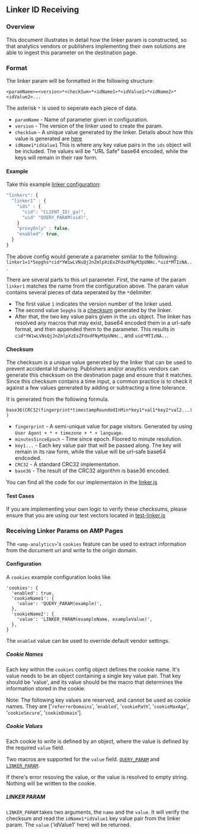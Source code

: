 ## Linker ID Receiving
### Overview
This document illustrates in detail how the linker param is constructed, so that analytics vendors or publishers implementing their own solutions are able to ingest this parameter on the destination page.

### Format
The linker param will be formatted in the following structure:

`<paramName>=<version>*<checkSum>*<idName1>*<idValue1>*<idName2>*<idValue2>...`

The asterisk `*` is used to seperate each piece of data.

- `paramName` - Name of parameter given in configuration.
- `version` - The version of the linker used to create the param.
- `checkSum` - A unique value generated by the linker. Details about how this value is generated are [here](#checksum)
- `idName1*idValue1` This is where any key value pairs in the `ids` object will be included. The values will be "URL Safe" base64 encoded, while the keys will remain in their raw form.

#### Example
Take this example [linker configuration](./linker-id-forwarding.md):
```javascript
"linkers": {
  "linker1" : {
    "ids" : {
      "cid": "CLIENT_ID(_ga)",
      "uid" "QUERY_PARAM(uid)",
    }
    "proxyOnly" : false,
    "enabled": true,
  }
}
```

The above config would generate a parameter similar to the following: `linker1=1*5epghs*cid*YW1wLVNsQjJnZmlpXzExZFdxdFNyM3pUNHc.*uid*MTIzNA..`.

There are several parts to this url parameter. First, the name of the param `linker1` matches the name from the configuration above. The param value contains several pieces of data seperated by the `*`delimiter.
- The first value `1` indicates the version number of the linker used.
- The second value `5epghs` is a [checksum](#checksum) generated by the linker.
- After that, the two key value pairs given in the `ids` object. The linker has resolved any macros that may exist, base64 encoded them in a url-safe format, and then appended them to the parameter. This results in `cid*YW1wLVNsQjJnZmlpXzExZFdxdFNyM3pUNHc.`, and `uid*MTIzNA..`.

#### Checksum
The checksum is a unique value generated by the linker that can be used to prevent accidental Id sharing. Publishers and/or anayltics vendors can generate this checksum on the destination page and ensure that it matches. Since this checksum contains a time input, a common practice is to check it against a few values generated by adding or subtracting a time tolerance.

It is generated from the following formula.

`base36(CRC32(fingerprint*timestampRoundedInMin*key1*val1*key2*val2...))`

- `fingerprint` - A semi-unique value for page visitors. Generated by using `User Agent + * + timezone + * + language`.
- `minutesSinceEpoch` - Time since epoch. Floored to minute resolution.
- `key1...` - Each key value pair that will be passed along. The key will remain in its raw form, while the value will be url-safe base64 endcoded.
- `CRC32` - A standard CRC32 implementation.
- `base36` - The result of the CRC32 algorithm is base36 encoded.

You can find all the code for our implementaion in the [linker.js](./0.1/linker.js)

#### Test Cases
If you are implementing your own logic to verify these checksums, please ensure that you are using our test vectors located in [test-linker.js](./0.1/test/test-linker.js)


### Receiving Linker Params on AMP Pages

The `<amp-analytics>`'s `cookies` feature can be used to extract information from the document url and write to the origin domain.

#### Configuration

A `cookies` example configuration looks like
```
'cookies': {
  'enabled': true,
  'cookieName1': {
    'value': 'QUERY_PARAM(example)',
  },
  'cookieName2': {
    'value': 'LINKER_PARAM(exampleName, exampleValue)',
  },
}
```

The `enabled` value can be used to override default vendor settings.

##### Cookie Names
Each key within the `cookies` config object defines the cookie name. It's value needs to be an object containing a single key value pair. That key should be 'value', and its value should be the macro that determines the information stored in the cookie.

Note: The following key values are reserved, and cannot be used as cookie names. They are ['`referrerDomains`', '`enabled`', '`cookiePath`', '`cookieMaxAge`', '`cookieSecure`', '`cookieDomain`'].

##### Cookie Values
Each cookie to write is defined by an object, where the value is defined by the required `value` field.

Two macros are supported for the `value` field. [`QUERY_PARAM`](https://github.com/ampproject/amphtml/blob/master/spec/amp-var-substitutions.md#query-parameter) and [`LINKER_PARAM`](#linker-param).

If there's error resoving the value, or the value is resolved to empty string. Nothing will be written to the cookie.

##### LINKER PARAM
`LINKER_PARAM` takes two arguments, the `name` and the `value`. It will verify the checksum and read the `idName1*idValue1` key value pair from the linker param. The `value` ('idValue1' here) will be returned.

